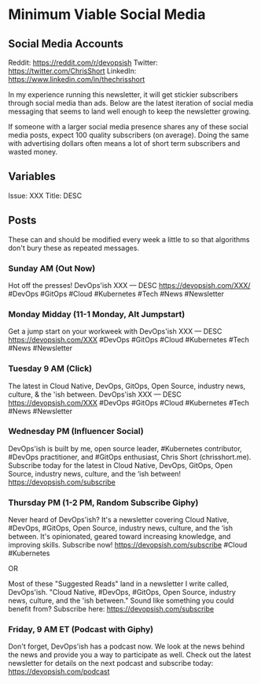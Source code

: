 # Minimum Viable Social Media

## Social Media Accounts

Reddit: <https://reddit.com/r/devopsish>
Twitter: <https://twitter.com/ChrisShort>
LinkedIn: <https://www.linkedin.com/in/thechrisshort>

In my experience running this newsletter, it will get stickier subscribers through social media than ads. Below are the latest iteration of social media messaging that seems to land well enough to keep the newsletter growing.

If someone with a larger social media presence shares any of these social media posts, expect 100 quality subscribers (on average). Doing the same with advertising dollars often means a lot of short term subscribers and wasted money.

## Variables

Issue: XXX
Title: DESC

## Posts

These can and should be modified every week a little to so that algorithms don't bury these as repeated messages.

### Sunday AM (Out Now)

Hot off the presses! DevOps'ish XXX — DESC https://devopsish.com/XXX/ #DevOps #GitOps #Cloud #Kubernetes #Tech #News #Newsletter

### Monday Midday (11-1 Monday, Alt Jumpstart)

Get a jump start on your workweek with DevOps'ish XXX — DESC https://devopsish.com/XXX #DevOps #GitOps #Cloud #Kubernetes #Tech #News #Newsletter

### Tuesday 9 AM (Click)

The latest in Cloud Native, DevOps, GitOps, Open Source, industry news, culture, & the 'ish between. DevOps'ish XXX — DESC https://devopsish.com/XXX #DevOps #GitOps #Cloud #Kubernetes #Tech #News #Newsletter

### Wednesday PM (Influencer Social)

DevOps'ish is built by me, open source leader, #Kubernetes contributor, #DevOps practitioner, and #GitOps enthusiast, Chris Short (chrisshort.me). Subscribe today for the latest in Cloud Native, DevOps, GitOps, Open Source, industry news, culture, and the ‘ish between! https://devopsish.com/subscribe

### Thursday PM (1-2 PM, Random Subscribe Giphy)

Never heard of DevOps'ish? It's a newsletter covering Cloud Native, #DevOps, #GitOps, Open Source, industry news, culture, and the ‘ish between. It's opinionated, geared toward increasing knowledge, and improving skills. Subscribe now! https://devopsish.com/subscribe #Cloud #Kubernetes

OR

Most of these "Suggested Reads" land in a newsletter I write called, DevOps'ish. "Cloud Native, #DevOps, #GitOps, Open Source, industry news, culture, and the 'ish between." Sound like something you could benefit from? Subscribe here: https://devopsish.com/subscribe

### Friday, 9 AM ET (Podcast with Giphy)

Don't forget, DevOps'ish has a podcast now. We look at the news behind the news and provide you a way to participate as well. Check out the latest newsletter for details on the next podcast and subscribe today: https://devopsish.com/podcast